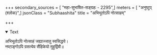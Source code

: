 +++
secondary_sources = [ "महा-सुभाषित-सङ्ग्रहः - 2295",]
meters = [ "अनुष्टुप् (श्लोक)",]
jsonClass = "Subhaashita"
title = "अभिभूतोऽपि नोत्साहम्"

+++

<details open><summary>Text</summary>

अभिभूतोऽपि नोत्साहं जह्याज्जातु स्वसिद्धये।  
नष्टाङ्गोऽपि ग्रसत्येव सैंहिकेयो मुहुर्द्विषौ॥
</details>
